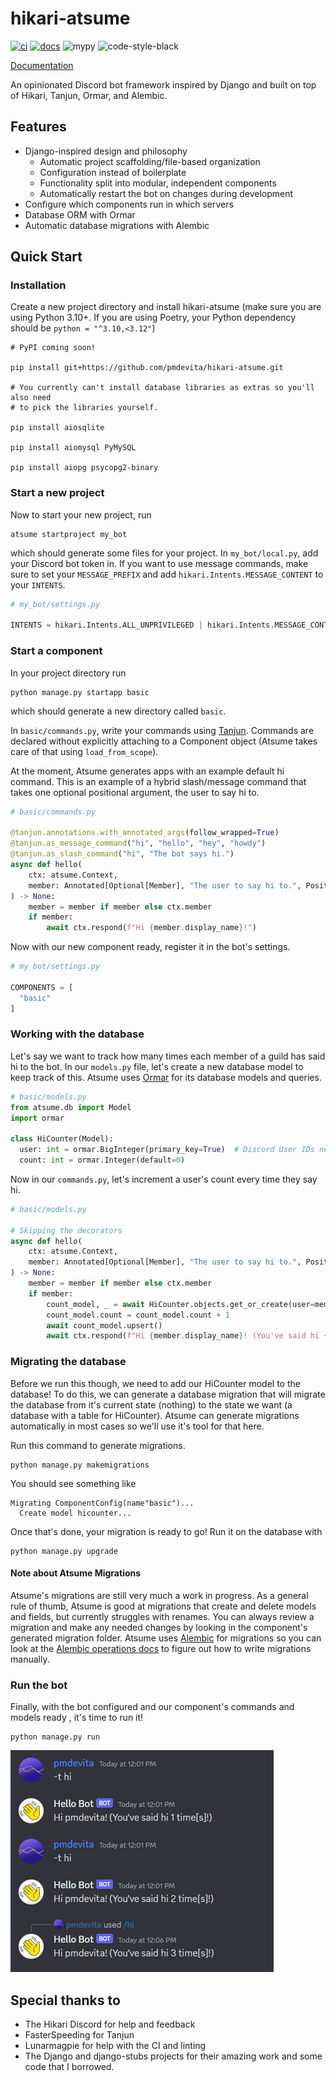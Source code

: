 # hikari-atsume

[![ci](https://github.com/pmdevita/hikari-atsume/actions/workflows/ci.yml/badge.svg)](https://github.com/pmdevita/hikari-atsume/actions/workflows/ci.yml)
[![docs](https://github.com/pmdevita/hikari-atsume/actions/workflows/docs.yml/badge.svg)](https://pmdevita.github.io/hikari-atsume/)
![mypy](https://badgen.net/badge/mypy/checked/2A6DB2)
![code-style-black](https://img.shields.io/badge/code%20style-black-black)


[Documentation](https://pmdevita.github.io/hikari-atsume/)

An opinionated Discord bot framework inspired by Django and built on 
top of Hikari, Tanjun, Ormar, and Alembic.


## Features

- Django-inspired design and philosophy
  - Automatic project scaffolding/file-based organization
  - Configuration instead of boilerplate
  - Functionality split into modular, independent components
  - Automatically restart the bot on changes during development
- Configure which components run in which servers
- Database ORM with Ormar
- Automatic database migrations with Alembic

## Quick Start

### Installation

Create a new project directory and install hikari-atsume 
(make sure you are using Python 3.10+. If you are using Poetry, 
your Python dependency should be `python = "^3.10,<3.12"`)

```shell
# PyPI coming soon!

pip install git+https://github.com/pmdevita/hikari-atsume.git

# You currently can't install database libraries as extras so you'll also need 
# to pick the libraries yourself.

pip install aiosqlite

pip install aiomysql PyMySQL

pip install aiopg psycopg2-binary
```

### Start a new project

Now to start your new project, run 

```shell
atsume startproject my_bot
```

which should generate some files for your project. In `my_bot/local.py`, add your
Discord bot token in. If you want to use message commands, make sure to set your 
`MESSAGE_PREFIX` and add `hikari.Intents.MESSAGE_CONTENT` to your `INTENTS`.

```python
# my_bot/settings.py

INTENTS = hikari.Intents.ALL_UNPRIVILEGED | hikari.Intents.MESSAGE_CONTENT
```

### Start a component

In your project directory run

```shell
python manage.py startapp basic
```
which should generate a new directory called `basic`.

In `basic/commands.py`, write your commands using [Tanjun](https://tanjun.cursed.solutions/usage/#declaring-commands).
Commands are declared without explicitly attaching to a Component object 
(Atsume takes care of that using `load_from_scope`).

At the moment, Atsume generates apps with an example default hi command. This is an example 
of a hybrid slash/message command that takes one optional positional argument, the user to say 
hi to.

```python
# basic/commands.py

@tanjun.annotations.with_annotated_args(follow_wrapped=True)
@tanjun.as_message_command("hi", "hello", "hey", "howdy")
@tanjun.as_slash_command("hi", "The bot says hi.")
async def hello(
    ctx: atsume.Context,
    member: Annotated[Optional[Member], "The user to say hi to.", Positional()] = None,
) -> None:
    member = member if member else ctx.member
    if member:
        await ctx.respond(f"Hi {member.display_name}!")
```

Now with our new component ready, register it in the bot's settings.

```python
# my_bot/settings.py

COMPONENTS = [
  "basic"
]

```

### Working with the database

Let's say we want to track how many times each member of a guild has said 
hi to the bot. In our `models.py` file, let's create a new database model 
to keep track of this. Atsume uses [Ormar](https://collerek.github.io/ormar/)
for its database models and queries.

```python
# basic/models.py
from atsume.db import Model
import ormar

class HiCounter(Model):
  user: int = ormar.BigInteger(primary_key=True)  # Discord User IDs need to be stored as big integers
  count: int = ormar.Integer(default=0)

```

Now in our `commands.py`, let's increment a user's count every time they say hi.

```python
# basic/models.py

# Skipping the decorators
async def hello(
    ctx: atsume.Context,
    member: Annotated[Optional[Member], "The user to say hi to.", Positional()] = None,
) -> None:
    member = member if member else ctx.member
    if member:
        count_model, _ = await HiCounter.objects.get_or_create(user=member.user.id, _defaults={"count": 0})
        count_model.count = count_model.count + 1
        await count_model.upsert()
        await ctx.respond(f"Hi {member.display_name}! (You've said hi {count_model.count} time[s]!)")
```

### Migrating the database

Before we run this though, we need to add our HiCounter model to the database! To do this, 
we can generate a database migration that will migrate the database from it's current 
state (nothing) to the state we want (a database with a table for HiCounter). Atsume 
can generate migrations automatically in most cases so we'll use it's tool for that here.

Run this command to generate migrations.

```shell
python manage.py makemigrations
```

You should see something like

```
Migrating ComponentConfig(name"basic")...
  Create model hicounter...
```

Once that's done, your migration is ready to go! Run it on the database with 

```shell
python manage.py upgrade
```

#### Note about Atsume Migrations

Atsume's migrations are still very much a work in progress. 
As a general rule of thumb, Atsume is good at migrations that create and delete 
models and fields, but currently struggles with renames. You can always review 
a migration and make any needed changes by looking in the component's 
generated migration folder. Atsume uses 
[Alembic](https://alembic.sqlalchemy.org/en/latest/) 
for migrations so you can look at the 
[Alembic operations docs](https://alembic.sqlalchemy.org/en/latest/ops.html#alembic.operations.Operations)
to figure out how to write migrations manually.


### Run the bot

Finally, with the bot configured and our component's commands and models ready , 
it's time to run it!


```shell
python manage.py run
```

![docs/img/hi_bot.png](./docs/img/hi_bot.png)

## Special thanks to
- The Hikari Discord for help and feedback
- FasterSpeeding for Tanjun
- Lunarmagpie for help with the CI and linting
- The Django and django-stubs projects for their amazing work and some 
code that I borrowed.



